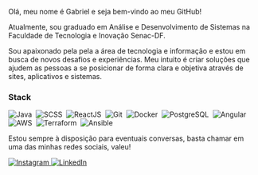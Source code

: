 Olá, meu nome é Gabriel e seja bem-vindo ao meu GitHub!

Atualmente, sou graduado em Análise e Desenvolvimento de Sistemas na Faculdade de Tecnologia e Inovação Senac-DF.

Sou apaixonado pela pela a área de tecnologia e informação e estou em busca de novos desafios e experiências. Meu intuito é criar soluções que ajudem as pessoas a se posicionar de forma clara e objetiva através de sites, aplicativos e sistemas.

### Stack
![Java](https://img.shields.io/badge/-Java-05122A?style=flat&logo=java)&nbsp;
![SCSS](https://img.shields.io/badge/-SCSS-05122A?style=flat&logo=sass)&nbsp;
![ReactJS](https://img.shields.io/badge/-ReactJS-05122A?style=flat&logo=react)&nbsp;
![Git](https://img.shields.io/badge/-Git-05122A?style=flat&logo=git)&nbsp;
![Docker](https://img.shields.io/badge/-Docker-05122A?style=flat&logo=docker)&nbsp;
![PostgreSQL](https://img.shields.io/badge/-PostgreSQL-05122A?style=flat&logo=postgresql)&nbsp;
![Angular](https://img.shields.io/badge/-Angular-05122A?style=flat&logo=angular)&nbsp;
![AWS](https://img.shields.io/badge/-AWS-05122A?style=flat&logo=amazon-aws)&nbsp;
![Terraform](https://img.shields.io/badge/-Terraform-05122A?style=flat&logo=terraform)&nbsp;
![Ansible](https://img.shields.io/badge/-Ansible-05122A?style=flat&logo=ansible)&nbsp;

Estou sempre à disposição para eventuais conversas, basta chamar em uma das minhas redes sociais, valeu!

<a href="https://www.instagram.com/bagrielz/" target="_blank">
  <img src="https://img.shields.io/badge/-Instagram-05122A?style=flat&logo=instagram" alt="Instagram" />
</a>
<a href="https://www.linkedin.com/in/bagriel/" target="_blank">
  <img src="https://img.shields.io/badge/-LinkedIn-05122A?style=flat&logo=linkedin" alt="LinkedIn" />
</a>
